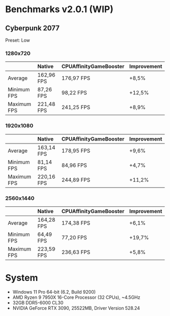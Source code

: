 # Benchmarks v2.0.1 (WIP)
## Cyberpunk 2077

Preset: Low

### 1280x720
|             | Native     | CPUAffinityGameBooster | Improvement |
| ----------- | :-------   | :--------------------- | :---------- |
| Average     | 162,96 FPS | 176,97 FPS             | +8,5%       |
| Minimum FPS | 87,26 FPS  | 98,22 FPS              | +12,5%      |
| Maximum FPS | 221,48 FPS | 241,25 FPS             | +8,9%       |
### 1920x1080
|             | Native     | CPUAffinityGameBooster | Improvement |
| ----------- | :-------   | :--------------------- | :---------- |
| Average     | 163,14 FPS | 178,95 FPS             | +9,6%       |
| Minimum FPS | 81,14 FPS  | 84,96 FPS              | +4,7%       |
| Maximum FPS | 220,16 FPS | 244,89 FPS             | +11,2%       |
### 2560x1440
|             | Native     | CPUAffinityGameBooster | Improvement |
| ----------- | :-------   | :--------------------- | :---------- |
| Average     | 164,28 FPS | 174,38 FPS             | +6,1%       |
| Minimum FPS | 64,49 FPS  | 77,20 FPS              | +19,7%      |
| Maximum FPS | 223,59 FPS | 236,63 FPS             | +5,8%       |

# System
- Windows 11 Pro 64-bit (6.2, Build 9200)
- AMD Ryzen 9 7950X 16-Core Processor (32 CPUs), ~4.5GHz
- 32GB DDR5-6000 CL30
- NVIDIA GeForce RTX 3090, 25522MB, Driver Version 528.24
